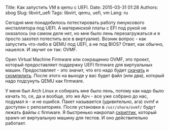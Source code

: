 Title: Как запустить VM в qemu c UEFI.
Date: 2015-03-31 01:28
Authors: sbog
Slug: libvirt_uefi
Tags: libvirt, qemu, uefi, vm
Lang: ru

Сегодня мне понадобилось потестировать работу линуксового инсталлятора под UEFI.
А материнской платы с EFI под рукой не оказалось (на самом деле нет, но мне было
лень перезагружаться и я просто захотел потестить все в виртуалке). Возник
вопрос - как запустить что-либо в QEMU под UEFI, а не под BIOS? Ответ, как обычно,
нашелся. И звучит он так: OVMF.

Open Virtual Machine Firmware или сокращенно OVMF, это проект, который предоставляет
поддержку UEFI firmware для виртуальных машин. Предоставляет - это значит, что
его надо будет [скачать][0] и [скомпилить][1]. После этого на выходе у вас будет
файл (или два), который надо подсунуть QEMU как firmware.

У меня был Arch Linux и собирать мне было лень, потому как надо было качать то,
се, да и вообще, это же Арч - все уже собрано до нас, подумал я - и не ошибся.
Пакет называется (удивительно, ага) ovmf и доступен с репозиториях. После
установки в `/usr/share/ovmf/` будут лежать файлы с firmware. Я быстренько
накропал [скриптик][2], который spawn-ит виртуальную машину для тестов. И оно
действительно работает.

[0]: https://github.com/tianocore/edk2.git
[1]: http://www.linux-kvm.org/downloads/lersek/ovmf-whitepaper-c770f8c.txt
[2]: https://github.com/sorrowless/common-files/blob/master/home/sbog/common/qvm_new_vm.py
